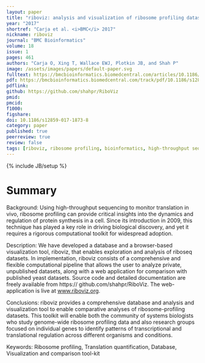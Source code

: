 ```yaml
---
layout: paper
title: "riboviz: analysis and visualization of ribosome profiling datasets."
year: "2017"
shortref: "Carja et al. <i>BMC</i> 2017"
nickname: riboviz
journal: "BMC Bioinformatics"
volume: 18
issue: 1
pages: 461
authors: "Carja O, Xing T, Wallace EWJ, Plotkin JB, and Shah P"
image: /assets/images/papers/default-paper.svg
fulltext: https://bmcbioinformatics.biomedcentral.com/articles/10.1186/s12859-017-1873-8
pdf: https://bmcbioinformatics.biomedcentral.com/track/pdf/10.1186/s12859-017-1873-8
pdflink: 
github: https://github.com/shahpr/RiboViz
pmid: 
pmcid: 
f1000: 
figshare: 
doi: 10.1186/s12859-017-1873-8
category: paper
published: true
peerreview: true
review: false
tags: [riboviz, ribosome profiling, bioinformatics, high-throughput sequencing]
---
```

{% include JB/setup %}

# Summary 

Background: Using high-throughput sequencing to monitor translation in vivo, ribosome profiling can provide
critical insights into the dynamics and regulation of protein synthesis in a cell. Since its introduction in 2009, this
technique has played a key role in driving biological discovery, and yet it requires a rigorous computational toolkit for
widespread adoption.

Description: We have developed a database and a browser-based visualization tool, riboviz, that enables
exploration and analysis of riboseq datasets. In implementation, riboviz consists of a comprehensive and flexible
computational pipeline that allows the user to analyze private, unpublished datasets, along with a web application for
comparison with published yeast datasets. Source code and detailed documentation are freely available from https://
github.com/shahpr/RiboViz. The web-application is live at www.riboviz.org.

Conclusions: riboviz provides a comprehensive database and analysis and visualization tool to enable comparative
analyses of ribosome-profiling datasets. This toolkit will enable both the community of systems biologists who study
genome-wide ribosome profiling data and also research groups focused on individual genes to identify patterns of
transcriptional and translational regulation across different organisms and conditions.

Keywords: Ribosome profiling, Translation quantification, Database, Visualization and comparison tool-kit